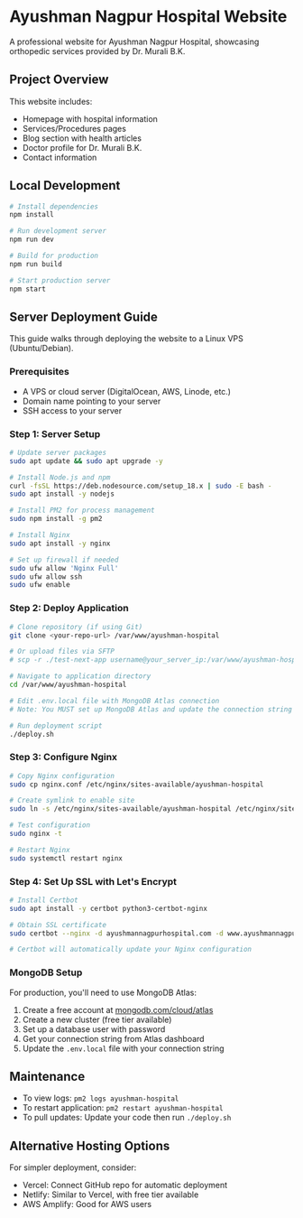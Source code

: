 # Ayushman Nagpur Hospital Website

A professional website for Ayushman Nagpur Hospital, showcasing orthopedic services provided by Dr. Murali B.K.

## Project Overview

This website includes:
- Homepage with hospital information
- Services/Procedures pages
- Blog section with health articles
- Doctor profile for Dr. Murali B.K.
- Contact information

## Local Development

```bash
# Install dependencies
npm install

# Run development server
npm run dev

# Build for production
npm run build

# Start production server
npm start
```

## Server Deployment Guide

This guide walks through deploying the website to a Linux VPS (Ubuntu/Debian).

### Prerequisites

- A VPS or cloud server (DigitalOcean, AWS, Linode, etc.)
- Domain name pointing to your server
- SSH access to your server

### Step 1: Server Setup

```bash
# Update server packages
sudo apt update && sudo apt upgrade -y

# Install Node.js and npm
curl -fsSL https://deb.nodesource.com/setup_18.x | sudo -E bash -
sudo apt install -y nodejs

# Install PM2 for process management
sudo npm install -g pm2

# Install Nginx
sudo apt install -y nginx

# Set up firewall if needed
sudo ufw allow 'Nginx Full'
sudo ufw allow ssh
sudo ufw enable
```

### Step 2: Deploy Application

```bash
# Clone repository (if using Git)
git clone <your-repo-url> /var/www/ayushman-hospital

# Or upload files via SFTP
# scp -r ./test-next-app username@your_server_ip:/var/www/ayushman-hospital

# Navigate to application directory
cd /var/www/ayushman-hospital

# Edit .env.local file with MongoDB Atlas connection
# Note: You MUST set up MongoDB Atlas and update the connection string

# Run deployment script
./deploy.sh
```

### Step 3: Configure Nginx

```bash
# Copy Nginx configuration
sudo cp nginx.conf /etc/nginx/sites-available/ayushman-hospital

# Create symlink to enable site
sudo ln -s /etc/nginx/sites-available/ayushman-hospital /etc/nginx/sites-enabled/

# Test configuration
sudo nginx -t

# Restart Nginx
sudo systemctl restart nginx
```

### Step 4: Set Up SSL with Let's Encrypt

```bash
# Install Certbot
sudo apt install -y certbot python3-certbot-nginx

# Obtain SSL certificate
sudo certbot --nginx -d ayushmannagpurhospital.com -d www.ayushmannagpurhospital.com

# Certbot will automatically update your Nginx configuration
```

### MongoDB Setup

For production, you'll need to use MongoDB Atlas:

1. Create a free account at [mongodb.com/cloud/atlas](https://www.mongodb.com/cloud/atlas)
2. Create a new cluster (free tier available)
3. Set up a database user with password
4. Get your connection string from Atlas dashboard
5. Update the `.env.local` file with your connection string

## Maintenance

- To view logs: `pm2 logs ayushman-hospital`
- To restart application: `pm2 restart ayushman-hospital`
- To pull updates: Update your code then run `./deploy.sh`

## Alternative Hosting Options

For simpler deployment, consider:
- Vercel: Connect GitHub repo for automatic deployment
- Netlify: Similar to Vercel, with free tier available
- AWS Amplify: Good for AWS users
